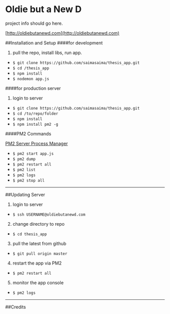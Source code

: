 Oldie but a New D
===

project info should go here.

[http://oldiebutanewd.com](http://oldiebutanewd.com)

##Installation and Setup
####for development
1. pull the repo, install libs, run app.
* `$ git clone https://github.com/saimasaima/thesis_app.git`
* `$ cd /thesis_app`
* `$ npm install`
* `$ nodemon app.js`


####for production server
1. login to server
* `$ git clone https://github.com/saimasaima/thesis_app.git`
* `$ cd /to/repo/folder`
* `$ npm install`
* `$ npm install pm2 -g`

####PM2 Commands

[PM2 Server Process Manager](https://github.com/Unitech/pm2)

* `$ pm2 start app.js`
* `$ pm2 dump`
* `$ pm2 restart all`
* `$ pm2 list`
* `$ pm2 logs`
* `$ pm2 stop all`


---
##Updating Server 

1. login to server
  * `$ ssh USERNAME@oldiebutanewd.com`
2. change directory to repo
  * `$ cd thesis_app`
3. pull the latest from github
  * `$ git pull origin master`
4. restart the app via PM2
  * `$ pm2 restart all`
5. monitor the app console
  * `$ pm2 logs`

--- 
##Credits